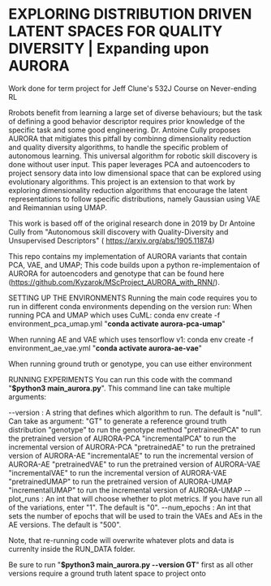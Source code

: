 # EXPLORING DISTRIBUTION DRIVEN LATENT SPACES FOR QUALITY DIVERSITY | Expanding upon AURORA
Work done for term project for Jeff Clune's 532J Course on Never-ending RL

Rrobots benefit from learning a large set of diverse behaviours; but the task of defining a good behavior descriptor requires prior knowledge of the specific task and some good engineering. Dr. Antoine Cully proposes AURORA that mitigiates this pitfall by combinng dimensionality reduction and quality diversity algorithms, to handle the specific problem of autonomous learning. This universal algorithm for robotic skill discovery is done without user input. This paper leverages PCA and autoencoders to project sensory data into low dimensional space that can be explored using evolutionary algorithms. This project is an extension to that work by exploring dimensionality reduction algorithms  that encourage the latent representations to follow specific distributions, namely Gaussian using VAE and Reimannian using UMAP.


This work is based off of the original research done in 2019 by Dr Antoine Cully from "Autonomous skill discovery with Quality-Diversity and Unsupervised Descriptors" ( https://arxiv.org/abs/1905.11874)

This repo contains my implementation of AURORA variants that contain PCA, VAE, and UMAP; This code builds upon a python re-implementaion of AURORA for autoencoders and genotype that can be found here (https://github.com/Kyzarok/MScProject_AURORA_with_RNN/).


SETTING UP THE ENVIRONMENTS
Running the main code requires you to run in different conda environments depending on the version run:
  When running PCA and UMAP which uses CuML:  conda env create -f environment_pca_umap.yml 
  "**conda activate aurora-pca-umap**"
  
  When running AE and VAE which uses tensorflow v1:  conda env create -f environment_ae_vae.yml 
  "**conda activate aurora-ae-vae**"
  
  When running ground truth or genotype, you can use either environment
  

RUNNING EXPERIMENTS
You can run this code with the command "**$python3 main_aurora.py**". This command line can take multiple arguments:

--version : A string that defines which algorithm to run. The default is "null". Can take as argument:
"GT" to generate a reference ground truth distribution
"genotype" to run the genotype method
"pretrainedPCA" to run the pretrained version of AURORA-PCA
"incrementalPCA" to run the incremental version of AURORA-PCA
"pretrainedAE" to run the pretrained version of AURORA-AE
"incrementalAE" to run the incremental version of AURORA-AE
"pretrainedVAE" to run the pretrained version of AURORA-VAE
"incrementalVAE" to run the incremental version of AURORA-VAE
"pretrainedUMAP" to run the pretrained version of AURORA-UMAP
"incrementalUMAP" to run the incremental version of AURORA-UMAP
--plot_runs : An int that will choose whether to plot metrics. If you have run all of the variations, enter "1". The default is "0".
--num_epochs : An int that sets the number of epochs that will be used to train the VAEs and AEs in the AE versions. The default is "500".

Note, that re-running code will overwrite whatever plots and data is currenlty inside the RUN_DATA folder.

Be sure to run "**$python3 main_aurora.py --version GT**" first as all other versions require a ground truth latent space to project onto

